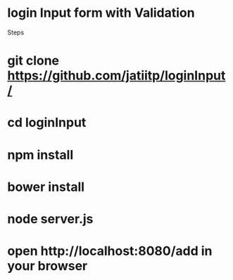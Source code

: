 # login Input form with Validation

Steps 

# git clone https://github.com/jatiitp/loginInput/
# cd loginInput
# npm install
# bower install
# node server.js
# open http://localhost:8080/add in your browser
 
